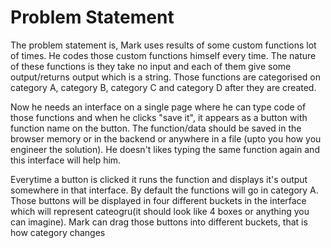 # Problem Statement

The problem statement is, Mark uses results of some custom functions lot of times. He codes those custom functions himself every time. The nature of these functions is they take no input and  each of them give some output/returns output which is a string. Those functions are categorised on category A, category B, category C and category D after they are created.

Now he needs an interface on a single page where he can type code of those functions and when he clicks "save it", it appears as a button with function name on the button. The function/data should be saved in the browser memory or in the backend or anywhere in a file (upto you how you engineer the solution). He doesn't likes typing the same function again and this interface will help him.

Everytime a button is clicked it runs the function and displays it's output somewhere in that interface. By default the functions will go in category A. Those buttons will be displayed in four different buckets in the interface which will represent cateogru(it should look like 4 boxes or anything you can imagine). Mark can drag those buttons into different buckets, that is how category changes
